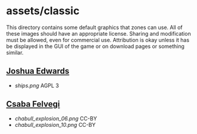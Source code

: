 assets/classic
==============
This directory contains some default graphics that zones can use. All of these images should have an appropriate license. Sharing and modification must be allowed, even for commercial use. Attribution is okay unless it has  be displayed in the GUI of the game or on download pages or something similar.


## [Joshua Edwards](https://github.com/JabJabJab)

- *ships.png* AGPL 3

## [Csaba Felvegi](http://opengameart.org/users/chabull)
- *chabull_explosion_06.png* CC-BY
- *chabull_explosion_10.png* CC-BY